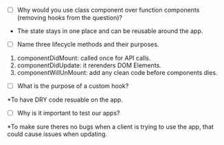 - [ ] Why would you use class component over function components (removing hooks from the question)?

* The state stays in one place and can be reusable around the app.

- [ ] Name three lifecycle methods and their purposes.

1. componentDidMount: called once for API calls.
2. componentDidUpdate: it rerenders DOM Elements.
3. componentWillUnMount: add any clean code before components dies.

- [ ] What is the purpose of a custom hook?

*To have DRY code resuable on the app.

- [ ] Why is it important to test our apps?

*To make sure theres no bugs when a client is trying to use the app, that could cause issues when updating.